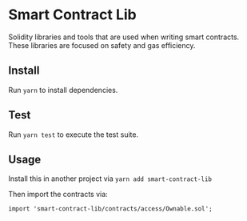 # Smart Contract Lib

Solidity libraries and tools that are used when writing smart contracts. These libraries are focused on safety and gas efficiency.

## Install

Run `yarn` to install dependencies.

## Test

Run `yarn test` to execute the test suite.

## Usage

Install this in another project via `yarn add smart-contract-lib`

Then import the contracts via:

```solidity
import 'smart-contract-lib/contracts/access/Ownable.sol';
```
